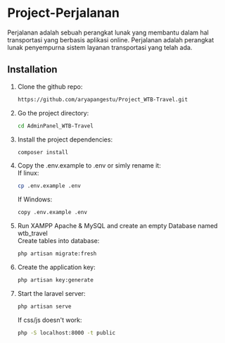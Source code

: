 # Project-Perjalanan
Perjalanan adalah sebuah perangkat lunak yang membantu dalam hal transportasi yang berbasis aplikasi online. Perjalanan adalah perangkat lunak penyempurna sistem layanan transportasi yang telah ada.

## Installation

1. Clone the github repo:

    ```bash
    https://github.com/aryapangestu/Project_WTB-Travel.git
    ```
2. Go the project directory:

    ```bash
    cd AdminPanel_WTB-Travel
    ```
3. Install the project dependencies:
    ```bash
    composer install
    ```
4. Copy the .env.example to .env or simly rename it:
   </br>If linux:
   ```bash
   cp .env.example .env
   ```
   If Windows:
    ```bash
    copy .env.example .env
    ```
5. Run XAMPP Apache & MySQL and create an empty Database named wtb_travel
   </br>Create tables into database:
    ```bash
    php artisan migrate:fresh
    ```
7. Create the application key:
    ```bash
    php artisan key:generate
    ```
7. Start the laravel server:
    ```bash
    php artisan serve
    ```
   If css/js doesn't work:
    ```bash
    php -S localhost:8000 -t public
    ```

